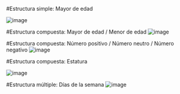 #Estructura simple: Mayor de edad

![image](https://user-images.githubusercontent.com/99224635/164126710-1644f4bc-0c1f-4d12-a855-1fc053fe8cc4.png)


#Estructura compuesta: Mayor de edad / Menor de edad
![image](https://user-images.githubusercontent.com/99224635/164132528-0d579a85-8246-4284-99f4-b94f6ecd9282.png)


#Estructura compuesta: Número positivo / Número neutro / Número negativo
![image](https://user-images.githubusercontent.com/99224635/164130468-dc490e37-5510-4d93-aeda-e1c9b89a1f65.png)


#Estructura compuesta: Estatura

![image](https://user-images.githubusercontent.com/99224635/164132380-cafec2b9-6917-4ead-92a4-d60aa9356ac5.png)



#Estructura múltiple: Días de la semana
![image](https://user-images.githubusercontent.com/99224635/164133490-3ff50334-8847-4baf-94b2-6b60e7241006.png)

